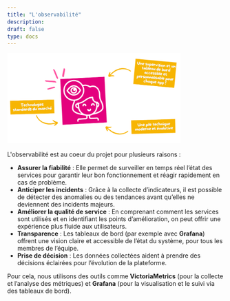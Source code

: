 ```yaml
---
title: "L'observabilité"
description:
draft: false
type: docs
---
```


<img src="./observabilite.png" alt="Observabilité" style="width:80%;">

L'observabilité est au coeur du projet pour plusieurs raisons :

- **Assurer la fiabilité** : Elle permet de surveiller en temps réel l’état des services pour garantir leur bon fonctionnement et réagir rapidement en cas de problème.
- **Anticiper les incidents** : Grâce à la collecte d’indicateurs, il est possible de détecter des anomalies ou des tendances avant qu’elles ne deviennent des incidents majeurs.
- **Améliorer la qualité de service** : En comprenant comment les services sont utilisés et en identifiant les points d’amélioration, on peut offrir une expérience plus fluide aux utilisateurs.
- **Transparence** : Les tableaux de bord (par exemple avec **Grafana**) offrent une vision claire et accessible de l’état du système, pour tous les membres de l’équipe.
- **Prise de décision** : Les données collectées aident à prendre des décisions éclairées pour l’évolution de la plateforme.

Pour cela, nous utilisons des outils comme **VictoriaMetrics** (pour la collecte et l’analyse des métriques) et **Grafana** (pour la visualisation et le suivi via des tableaux de bord).